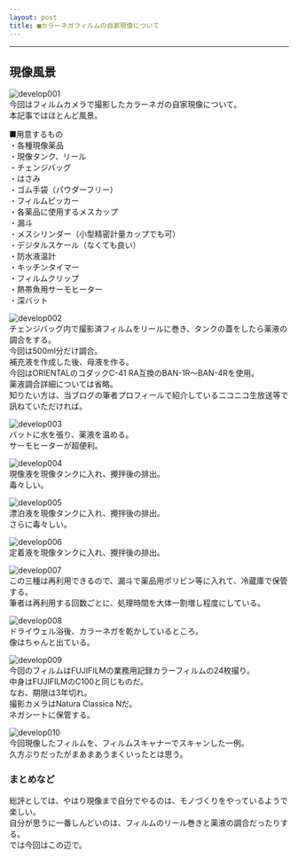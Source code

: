 ```yaml
---
layout: post
title: ■カラーネガフィルムの自家現像について
---
```

---

## **現像風景**
![develop001](https://beni2nd.github.io/images/develop001.jpg)  
今回はフィルムカメラで撮影したカラーネガの自家現像について。  
本記事ではほとんど風景。  

■用意するもの  
・各種現像薬品  
・現像タンク、リール  
・チェンジバッグ  
・はさみ  
・ゴム手袋（パウダーフリー）  
・フィルムピッカー  
・各薬品に使用するメスカップ  
・漏斗  
・メスシリンダー（小型精密計量カップでも可）  
・デジタルスケール（なくても良い）  
・防水液温計  
・キッチンタイマー  
・フィルムクリップ  
・熱帯魚用サーモヒーター  
・深バット  


![develop002](https://beni2nd.github.io/images/develop002.jpg)  
チェンジバッグ内で撮影済フィルムをリールに巻き、タンクの蓋をしたら薬液の調合をする。  
今回は500ml分だけ調合。  
補充液を作成した後、母液を作る。  
今回はORIENTALのコダックC-41 RA互換のBAN-1R～BAN-4Rを使用。  
薬液調合詳細については省略。  
知りたい方は、当ブログの筆者プロフィールで紹介しているニコニコ生放送等で訊ねていただければ。  


![develop003](https://beni2nd.github.io/images/develop003.jpg)  
バットに水を張り、薬液を温める。  
サーモヒーターが超便利。  


![develop004](https://beni2nd.github.io/images/develop004.jpg)  
現像液を現像タンクに入れ、攪拌後の排出。  
毒々しい。  

![develop005](https://beni2nd.github.io/images/develop005.jpg)  
漂泊液を現像タンクに入れ、攪拌後の排出。  
さらに毒々しい。  

![develop006](https://beni2nd.github.io/images/develop006.jpg)  
定着液を現像タンクに入れ、攪拌後の排出。  

![develop007](https://beni2nd.github.io/images/develop007.jpg)  
この三種は再利用できるので、漏斗で薬品用ポリビン等に入れて、冷蔵庫で保管する。  
筆者は再利用する回数ごとに、処理時間を大体一割増し程度にしている。  

![develop008](https://beni2nd.github.io/images/develop008.jpg)  
ドライウェル浴後、カラーネガを乾かしているところ。  
像はちゃんと出ている。  

![develop009](https://beni2nd.github.io/images/develop009.jpg)  
今回のフィルムはFUJIFILMの業務用記録カラーフィルムの24枚撮り。  
中身はFUJIFILMのC100と同じものだ。  
なお、期限は3年切れ。  
撮影カメラはNatura Classica Nだ。  
ネガシートに保管する。  

![develop010](https://beni2nd.github.io/images/develop010.jpg)  
今回現像したフィルムを、フィルムスキャナーでスキャンした一例。  
久方ぶりだったがまあまあうまくいったとは思う。  


### **まとめなど**

総評としては、やはり現像まで自分でやるのは、モノづくりをやっているようで楽しい。  
自分が思うに一番しんどいのは、フィルムのリール巻きと薬液の調合だったりする。  
では今回はこの辺で。
